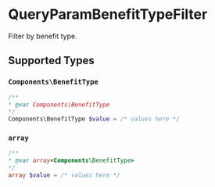 # QueryParamBenefitTypeFilter

Filter by benefit type.


## Supported Types

### `Components\BenefitType`

```php
/**
* @var Components\BenefitType
*/
Components\BenefitType $value = /* values here */
```

### `array`

```php
/**
* @var array<Components\BenefitType>
*/
array $value = /* values here */
```

